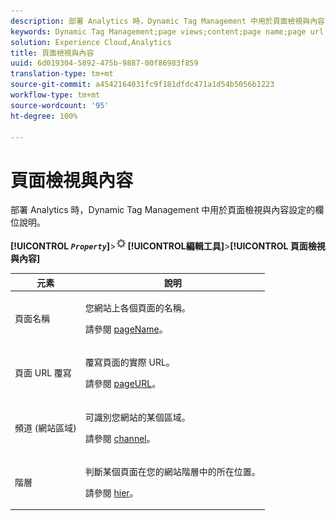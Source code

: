 ```yaml
---
description: 部署 Analytics 時，Dynamic Tag Management 中用於頁面檢視與內容設定的欄位說明。
keywords: Dynamic Tag Management;page views;content;page name;page url override;channel;site section;hierarchy
solution: Experience Cloud,Analytics
title: 頁面檢視與內容
uuid: 6d019304-5892-475b-9887-00f86983f859
translation-type: tm+mt
source-git-commit: a4542164031fc9f181dfdc471a1d54b5056b1223
workflow-type: tm+mt
source-wordcount: '95'
ht-degree: 100%

---
```



# 頁面檢視與內容

部署 Analytics 時，Dynamic Tag Management 中用於頁面檢視與內容設定的欄位說明。

**[!UICONTROL *`Property`*]**>![齒輪圖示](assets/settings_gear.png)**[!UICONTROL &#x200B;編輯工具&#x200B;]**>**[!UICONTROL &#x200B;頁面檢視與內容&#x200B;]**

<table id="table_654149A8A66B404BBF9BAF8EC67F5F8F">
 <thead>
  <tr>
   <th colname="col1" class="entry"> 元素 </th>
   <th colname="col2" class="entry"> 說明 </th>
  </tr>
 </thead>
 <tbody>
  <tr>
   <td colname="col1"> 頁面名稱 </td>
   <td colname="col2"> <p>您網站上各個頁面的名稱。 </p> <p>請參閱 <a href="../../../vars/page-vars/pagename.md">pageName</a>。 </p> </td>
  </tr>
  <tr>
   <td colname="col1"> 頁面 URL 覆寫 </td>
   <td colname="col2"> <p> 覆寫頁面的實際 URL。 </p> <p>請參閱 <a href="../../../vars/page-vars/pageurl.md">pageURL</a>。 </p> </td>
  </tr>
  <tr>
   <td colname="col1"> 頻道 (網站區域) </td>
   <td colname="col2"> <p>可識別您網站的某個區域。 </p> <p>請參閱 <a href="../../../vars/page-vars/channel.md">channel</a>。 </p> </td>
  </tr>
  <tr>
   <td colname="col1"> 階層 </td>
   <td colname="col2"> <p>判斷某個頁面在您的網站階層中的所在位置。 </p> <p>請參閱 <a href="../../../vars/page-vars/hier.md">hier</a>。 </p> </td>
  </tr>
 </tbody>
</table>
